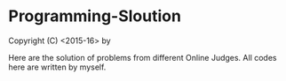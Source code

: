 # Programming-Sloution

Copyright (C) <2015-16> by <Mahmood Al Rayhan>

Here are the solution of problems from different Online Judges. All codes here are written by myself.
